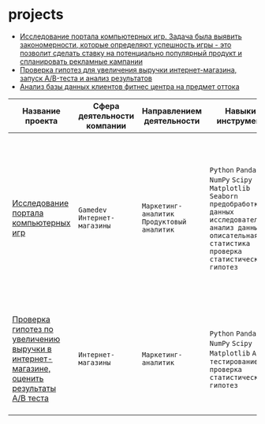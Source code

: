 # projects

- [Исследование портала компьютерных игр. Задача была выявить закономерности, которые определяют успешность игры - это позволит сделать ставку на потенциально популярный продукт и спланировать рекламные кампании](https://github.com/KseniyaCherednikova/projects/tree/main/%D0%9F%D0%BE%D1%80%D1%82%D0%B0%D0%BB_%D0%B8%D0%B3%D1%80)
- [Проверка гипотез для увеличения выручки интернет-магазина, запуск A/B-теста и анализ результатов](https://github.com/KseniyaCherednikova/projects/tree/main/%D0%98%D0%BD%D1%82%D0%B5%D1%80%D0%BD%D0%B5%D1%82_%D0%BC%D0%B0%D0%B3%D0%B0%D0%B7%D0%B8%D0%BD_AB)
- [Анализ базы данных клиентов фитнес центра на предмет оттока](https://github.com/KseniyaCherednikova/projects/tree/main/%D0%A4%D0%B8%D1%82%D0%BD%D0%B5%D1%81_%D1%86%D0%B5%D0%BD%D1%82%D1%80)

|    Название проекта    |     Сфера деятельности компании     |  Направлением деятельности  |Навыки и инструменты  |  Задача проекта   |
| ---------------------- | ----------------------------------- | --------------------------- | -------------------- |------------------ |
| [Исследование портала компьютерных игр  ](https://github.com/KseniyaCherednikova/projects/tree/main/%D0%9F%D0%BE%D1%80%D1%82%D0%B0%D0%BB_%D0%B8%D0%B3%D1%80)| `Gamedev` `Интернет-магазины` | `Маркетинг-аналитик` `Продуктовый аналитик` | `Python` `Pandas` `NumPy` `Scipy` `Matplotlib` `Seaborn` `предобработка данных` `исследовательский анализ данных` `описательная статистика` `проверка статистических гипотез` | Задача была на основе исторических данных порталов выявить закономерности, которые определяют успешность игры - это позволит сделать ставку на потенциально популярный продукт и спланировать рекламные кампании |
| [Проверка гипотез по увеличению выручки в интернет-магазине, оценить результаты A/B теста](https://github.com/KseniyaCherednikova/projects/tree/main/%D0%98%D0%BD%D1%82%D0%B5%D1%80%D0%BD%D0%B5%D1%82_%D0%BC%D0%B0%D0%B3%D0%B0%D0%B7%D0%B8%D0%BD_AB)|`Интернет-магазины` | `Маркетинг-аналитик` | `Python` `Pandas` `NumPy` `Scipy` `Matplotlib` `A/B-тестирование` `проверка статистических гипотез`  | Используя данные интернет-магазина приоритезировать гипотезы, произвести оценку результатов A/B-тестирования различными методами|
